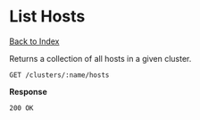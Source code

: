 List Hosts
=====

[Back to Index](index.md)

Returns a collection of all hosts in a given cluster.

    GET /clusters/:name/hosts

**Response**

    200 OK
